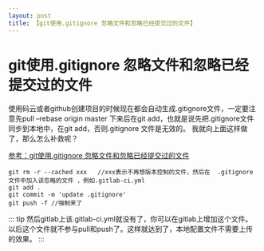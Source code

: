 ```yaml
---
layout: post
title: 【git使用.gitignore 忽略文件和忽略已经提交过的文件】
---
```

# git使用.gitignore 忽略文件和忽略已经提交过的文件

使用码云或者github创建项目的时候现在都会自动生成.gitignore文件，一定要注意先pull –rebase origin master 下来后在git add，也就是说先把.gitignore文件同步到本地中，在git add，否则.gitignore 文件是无效的。
我就向上面这样做了，那么怎么补救呢？

[参考：git使用.gitignore 忽略文件和忽略已经提交过的文件](https://blog.csdn.net/revitalizing/article/details/51337509)

```
git rm -r --cached xxx   //xxx表示不再想版本控制的文件，然后在  .gitignore 文件中加入该忽略的文件 ，例如.gitlab-ci.yml
git add .
git commit -m 'update .gitignore'
git push -f //强制来了
```

::: tip
然后gitlab上该.gitlab-ci.yml就没有了，你可以在gitlab上增加这个文件。
以后这个文件就不参与pull和push了。这样就达到了，本地配置文件不需要上传的效果。
:::